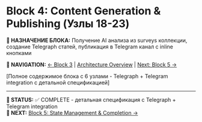 # Block 4: Content Generation & Publishing (Узлы 18-23)

**🎯 НАЗНАЧЕНИЕ БЛОКА:** Получение AI анализа из surveys коллекции, создание Telegraph статей, публикация в Telegram канал с inline кнопками

**🔗 NAVIGATION:** [← Block 3](block-3-ai-analysis.md) | [Architecture Overview](architecture.md) | [Next: Block 5 →](block-5-state-management.md)

[Полное содержимое блока с 6 узлами - Telegraph + Telegram integration с детальной спецификацией]

---

**📝 STATUS:** ✅ COMPLETE - детальная спецификация с Telegraph + Telegram integration  
**🔄 NEXT:** [Block 5: State Management & Completion →](block-5-state-management.md)